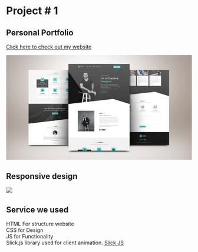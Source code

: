 # Project # 1

## Personal Portfolio

<a href="https://muhammadbilal254.github.io/personal_portfolio_1/">Click here to check out my website</a>

<img src="./desktop_project.jpg">

## Responsive design

<img src="./portfolio.gif" height="400px">

## Service we used

HTML For structure website<br>
CSS for Design<br>
JS for Functionality<br>
Slick.js library used for client animation.
<a href="https://kenwheeler.github.io/slick/">Slick JS</a>
